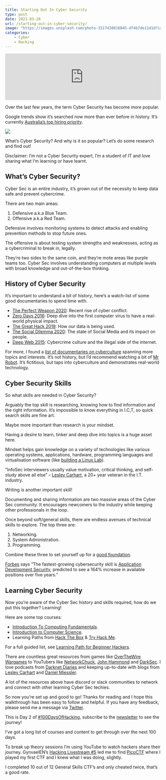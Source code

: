 ```yaml
---
title: Starting Out In Cyber Security
type: post
date: 2021-03-28
url: /starting-out-in-cyber-security/
image: "https://images.unsplash.com/photo-1517430816045-df4b7de11d1d?ixid=MnwxNTI0MzJ8MHwxfGFsbHx8fHx8fHx8fDE2MTY4Nzc2NTE&ixlib=rb-1.2.1&fm=jpg&q=85&fit=crop&w=2560&h=1706"
categories: 
    - Cyber
    - Hacking
---
```


<iframe frameborder="0" loading="lazy" scrolling="no" src="https://anchor.fm/mrashleyball/embed/episodes/Starting-Out-In-Cyber-Security-e16jqhk" width="100%"></iframe>

Over the last few years, the term Cyber Security has become more popular.

Google trends show it’s searched now more than ever before in history. It’s currently [Australia’s top hiring priority](https://www.csoonline.com/article/3611595/cybersecurity-is-australia-s-no-1-hiring-priority.html).

![](https://p146.p4.n0.cdn.getcloudapp.com/items/12uABw8E/be198317-e854-4e8d-8f90-9b5eb66b18ac.png)

What’s Cyber Security? And why is it so popular? Let’s do some research and find out!

Disclaimer: I’m not a Cyber Security expert, I’m a student of IT and love sharing what I’m learning or have learnt.

## What’s Cyber Security?

Cyber Sec is an entire industry, it’s grown out of the necessity to keep data safe and prevent cybercrime.

There are two main areas:

1. Defensive a.k.a Blue Team.
2. Offensive a.k.a Red Team.

Defensive involves monitoring systems to detect attacks and enabling prevention methods to stop future ones.

The offensive is about testing system strengths and weaknesses, acting as a cybercriminal to break in, legally.

They’re two sides to the same coin, and they’re mote areas like purple teams too. Cyber Sec involves understanding computers at multiple levels with broad knowledge and out-of-the-box thinking.

## History of Cyber Security

It’s important to understand a bit of history, here’s a watch-list of some good documentaries to spend time with.

- [The Perfect Weapon 2020](https://letterboxd.com/film/the-perfect-weapon-2020/): Recent rise of cyber conflict.
- [Zero Days 2016](https://letterboxd.com/film/zero-days/): Deep dive into the first computer virus to have a real-world physical impact.
- [The Great Hack 2019](https://letterboxd.com/film/the-great-hack/): How our data is being used.
- [The Social Dilemma 2020](https://letterboxd.com/film/the-social-dilemma/): The state of Social Media and its impact on people.
- [Deep Web 2015](https://letterboxd.com/film/deep-web/): Cybercrime culture and the illegal side of the internet.

For more, I found a [list of documentaries on cyberculture](https://letterboxd.com/monocle/list/the-whole-wired-world-documentaries-on-cyberculture/) spanning more topics and interests. It’s not history, but I’d recommend watching a bit of [Mr Robot](https://en.wikipedia.org/wiki/Mr._Robot). It’s fictitious, but taps into cyberculture and demonstrates real-world technology.

## Cyber Security Skills

So what skills are needed in Cyber Security?

Arguably the top skill is researching, knowing how to find information and the right information. It’s impossible to know everything in I.C,T, so quick search skills are fine art.

Maybe more important than research is your mindset.

Having a desire to learn, tinker and deep dive into topics is a huge asset here.

Mindset helps gain knowledge on a variety of technologies like various operating systems, applications, hardware, programming languages and virtualisation software (like [building a Linux Lab](https://mrash.co/how-to-setup-ubuntu-using-virtualbox/)).

“InfoSec interviewers usually value motivation, critical thinking, and self-study above all else” – [Lesley Carhart](https://tisiphone.net/2015/10/12/starting-an-infosec-career-the-megamix-chapters-1-3/?roppers/), a 20+ year veteran in the I.T. industry.

Writing is another important skill!

Documenting and sharing information are two massive areas of the Cyber Sec community. It encourages newcomers to the industry while keeping other professionals in the loop.

Once beyond soft/general skills, there are endless avenues of technical skills to explore. The top three are:

1. Networking.
2. System Administration.
3. Programming.

Combine these three to set yourself up for a [good foundation](https://danielmiessler.com/blog/build-successful-infosec-career/?roppers).

[Forbes](https://www.forbes.com/sites/louiscolumbus/2020/11/01/what-are-the-fastest-growing-cybersecurity-skills-in-2021/?sh=2df688a85d73) says “The fastest-growing cybersecurity skill is [Application Development Security](https://en.wikipedia.org/wiki/Application_security), predicted to see a 164% increase in available positions over five years.”

## Learning Cyber Security

Now you’re aware of the Cyber Sec history and skills required, how do we put this together? Learning!

Here are some top courses:

- [Introduction To Computing Fundamentals](https://academy.hoppersroppers.org/course/view.php?id=8).
- [Introduction to Computer Science](https://www.edx.org/course/cs50s-introduction-to-computer-science).
- Learning Paths from [Hack The Box](https://academy.hackthebox.eu/) &amp; [Try Hack Me](https://tryhackme.com/).

For a full guided list, see [Learning Path for Beginner Hackers](https://mrash.co/learning-path-for-beginner-hacker/).

There are countless great resources from games like [OverTheWire Wargames](https://overthewire.org/wargames/) to YouTubers like [NetworkChuck](https://www.youtube.com/channel/UC9x0AN7BWHpCDHSm9NiJFJQ), [John Hammond](https://www.youtube.com/channel/UCVeW9qkBjo3zosnqUbG7CFw) and [DarkSec](https://www.youtube.com/channel/UC0R_-7yQPoGpkPR9ITzDFFQ). I love podcasts from [Darknet Diaries](https://darknetdiaries.com/) and keeping up-to-date with blogs from [Lesley Carhart](https://tisiphone.net/) and [Daniel Miessler](https://danielmiessler.com/).

A lot of the resources above have discord or slack communities to network and connect with other learning Cyber Sec techies.

So now you’re set up and good to go! Thanks for reading and I hope this walkthrough has been easy to follow and helpful. If you have any feedback, please send me a message via [Twitter](https://twitter.com/mrashleyball).

This is Day 2 of [\#100DaysOfHacking](https://mrash.co/100daysofhacking/), subscribe to the [newsletter](https://go.mrash.co/newsletter) to see the journey!

I’ve got a long list of courses and content to get through over the next 100 days.

To break up theory sessions I’m using YouTube to watch hackers share their journey. GynvaelEN’s [Hacking Livestream #5](https://www.youtube.com/watch?v=sFdMjvt5W2Y) led me to find [PicoCTF](https://picoctf.org/) where I played my first CTF and I knew what I was doing, slightly.

I completed 10 out of 12 General Skills CTF’s and only cheated twice, that’s a good rate.